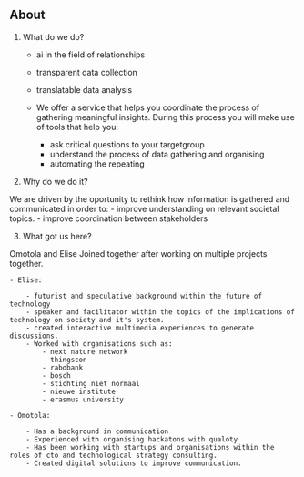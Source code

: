## About
1. What do we do?
	- ai in the field of relationships
    - transparent data collection
    - translatable data analysis
    
	- We offer a service that helps you coordinate the process of gathering meaningful insights. During this process you will make use of tools that help you:
		- ask critical questions to your targetgroup
        - understand the process of data gathering and organising
    	- automating the repeating 
    
2. Why do we do it?

We are driven by the oportunity to rethink how information is gathered and communicated in order to:
    	- improve understanding on relevant societal topics.
    	- improve coordination between stakeholders
    
3. What got us here?

Omotola and Elise Joined together after working on multiple projects together.

	- Elise: 
    
    	- futurist and speculative background within the future of technology
        - speaker and facilitator within the topics of the implications of technology on society and it's system.
        - created interactive multimedia experiences to generate discussions.
        - Worked with organisations such as:
        	- next nature network
            - thingscon
            - rabobank
            - bosch
            - stichting niet normaal
            - nieuwe institute
            - erasmus university
            
    - Omotola: 
    
    	- Has a background in communication
        - Experienced with organising hackatons with qualoty
        - Has been working with startups and organisations within the roles of cto and technological strategy consulting.
        - Created digital solutions to improve communication.
